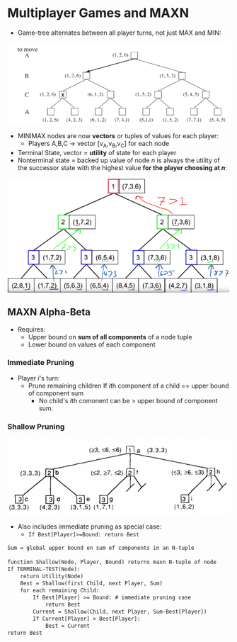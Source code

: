 # Multiplayer Games and MAXN
* Game-tree alternates between all player turns, not just MAX and MIN:

![](../images/2017-10-25-12-27-11.png)

* MINIMAX nodes are now **vectors** or tuples of values for each player:
    * Players A,B,C -> vector [v<sub>A</sub>,v<sub>B</sub>,v<sub>C</sub>] for each node
* Terminal State, vector = **utility** of state for each player
* Nonterminal state = backed up value of node *n* is always the utility of the successor state with the highest value **for the player choosing at *n***:

![](../images/2017-10-25-12-35-43.png)

## MAXN Alpha-Beta
* Requires:
    * Upper bound on **sum of all components** of a node tuple
    * Lower bound on values of each component

### Immediate Pruning
* Player *i*'s turn:
    * Prune remaining children If *i*th component of a child == upper bound of component sum
        * No child's *i*th comonent can be > upper bound of component sum.

### Shallow Pruning

![](../images/2017-10-25-21-29-25.png)

* Also includes immediate pruning as special case:
    * `If Best[Player]>=Bound: return Best`
```
Sum = global upper bound on sum of components in an N-tuple

function Shallow(Node, Player, Bound) returns maxn N-tuple of node
If TERMINAL-TEST(Node):
    return Utility(Node)
    Best = Shallow(first Child, next Player, Sum)
    for each remaining Child:
        If Best[Player] >= Bound: # immediate pruning case
            return Best
        Current = Shallow(Child, next Player, Sum-Best[Player])
        If Current[Player] > Best[Player]:
            Best = Current
return Best
```